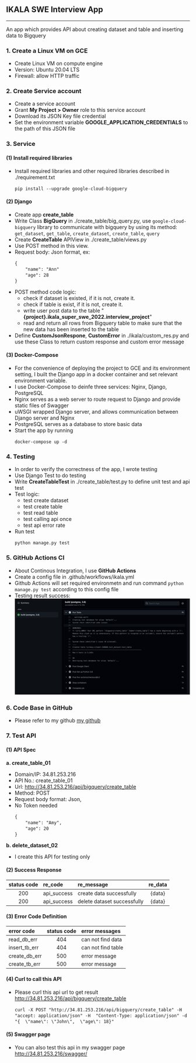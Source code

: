 ## IKALA SWE Interview App
---
An app which provides API about creating dataset and table and inserting data to Bigquery


### 1. Create a Linux VM on GCE
- Create Linux VM on compute engine
- Version: Ubuntu 20.04 LTS
- Firewall: allow HTTP traffic

### 2. Create Service account 
- Create a service account
- Grant **My Project > Owner** role to this service account
- Download its JSON Key file credential
- Set the environment variable **GOOGLE_APPLICATION_CREDENTIALS** to the path of this JSON file

### 3. Service
#### **(1) Install required libraries**
- Install required libraries and other required libraries described in ./requirement.txt
    ```
    pip install --upgrade google-cloud-bigquery
    ```

#### **(2) Django**
- Create app **create_table** 
- Write Class **BigQuery** in ./create_table/big_query.py, use `google-cloud-bigquery` library to communicate with bigquery by using its method: `get_dataset`, `get_table`, `create_dataset`, `create_table`, `query`
- Create **CreateTable** APIView in ./create_table/views.py
- Use POST method in this view.
- Request body: Json format, ex:
    ```
    {
        "name": "Ann"
        "age": 28
    }
    ```
- POST method code logic:
    - check if dataset is existed, if it is not, create it.
    - check if table is exist, if it is not, create it.
    - write user post data to the table "**{project}.ikala_super_swe_2022.interview_project**"
    - read and return all rows from Bigquery table to make sure that the new data has been inserted to the table 
- Define **CustomJsonRespone**, **CustomError** in ./ikala/custom_res.py and use these Class to return custom response and custom error message

#### **(3) Docker-Compose**
- For the convenience of deploying the project to GCE and its environment setting, I built the Django app in a docker container and set relevant environment variable.
- I use Docker-Compose to deinfe three services: Nginx, Django, PostgreSQL
- Nginx serves as a web server to route request to Django and provide static files of Swagger
- uWSGI wrapped Django server, and allows communication between Django server and Nginx
- PostgreSQL serves as a database to store basic data
- Start the app by running 
    ```
    docker-compose up -d 
    ```

### 4. **Testing**
- In order to verify the correctness of the app, I wrote testing
- Use Django Test to do testing
- Write **CreateTableTest** in ./create_table/test.py to define unit test and api test
- Test logic:
    - test create dataset
    - test create table
    - test read table
    - test calling api once
    - test api error rate
- Run test 
    ```
    python manage.py test
    ```
### 5. GitHub Actions CI
- About Continous Integration, I use **GitHub Actions**
- Create a config file in .github/workflows/ikala.yml
- Github Actions will set required environmetn and run command `python manage.py test` according to this config file
- Testing result success:
![image](https://github.com/lyoudr/ikala/blob/dev/test.png)

### 6. Code Base in GitHub
- Please refer to my github [my github](https://github.com/lyoudr/ikala)

### 7. Test API

#### **(1) API Spec**
**a. create_table_01**
- Domain/IP: 34.81.253.216
- API No.: create_table_01
- Url: http://34.81.253.216/api/bigquery/create_table
- Method: POST
- Request body format: Json, 
- No Token needed
    ```
    {
        "name": "Amy",
        "age": 20
    }
    ```

**b. delete_dataset_02**
- I create this API for testing only
#### **(2) Success Response**
|  status code   |  re_code     | re_message                  | re_data  |
| :-------------:| :----------- | :-------------------------- | :-------:|
|   200          |  api_success | create data successfully    | {data}   |
|   200          |  api_success | delete dataset successfully | {data}   |

#### **(3) Error Code Definition**
|  error code   |  status code  |   error messages            |
| :------------ | :------------:| :-------------------------- |
| read_db_err   |      404      | can not find data           |
| insert_tb_err |      404      | can not find table          |
| create_db_err |      500      | error message               |
| create_tb_err |      500      | error message               |

#### **(4) Curl to call this API**
- Please curl this api url to get result http://34.81.253.216/api/bigquery/create_table
    ```
    curl -X POST "http://34.81.253.216/api/bigquery/create_table" -H  "accept: application/json" -H  "Content-Type: application/json" -d "{  \"name\": \"John\",  \"age\": 18}"
    ```
#### **(5) Swagger page**
- You can also test this api in my swagger page
    http://34.81.253.216/swagger/
